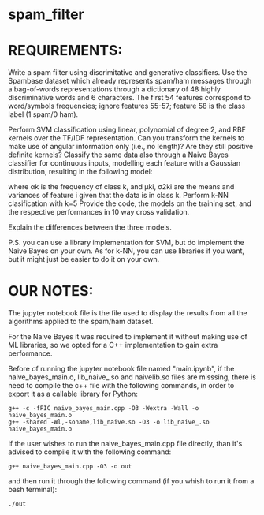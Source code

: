 # spam_filter

# REQUIREMENTS:

Write a spam filter using discrimitative and generative classifiers. Use the Spambase dataset which already 
represents spam/ham messages through a bag-of-words representations through a dictionary of 48 highly 
discriminative words and 6 characters. The first 54 features correspond to word/symbols frequencies; ignore 
features 55-57; feature 58 is the class label (1 spam/0 ham).

Perform SVM classification using linear, polynomial of degree 2, and RBF kernels over the TF/IDF representation.
Can you transform the kernels to make use of angular information only (i.e., no length)? Are they still positive 
definite kernels? Classify the same data also through a Naive Bayes classifier for continuous inputs, modelling 
each feature with a Gaussian distribution, resulting in the following model:

where αk is the frequency of class k, and μki, σ2ki are the means and variances of feature i given that the data 
is in class k.
Perform k-NN clasification with k=5
Provide the code, the models on the training set, and the respective performances in 10 way cross validation.

Explain the differences between the three models.



P.S. you can use a library implementation for SVM, but do implement the Naive Bayes on your own. As for k-NN, 
you can use libraries if you want, but it might just be easier to do it on your own.


# OUR NOTES:

The jupyter notebook file is the file used to display the results from all the algorithms applied to
the spam/ham dataset.

For the Naive Bayes it was required to implement it without making use of ML libraries, so we opted for
a C++ implementation to gain extra performance.


Before of running the jupyter notebook file named "main.ipynb", if the naive_bayes_main.o, lib_naive_.so and 
naivelib.so files are misssing, there is need to compile the c++ file with the following commands, in order
to export it as a callable library for Python:

    g++ -c -fPIC naive_bayes_main.cpp -O3 -Wextra -Wall -o naive_bayes_main.o
    g++ -shared -Wl,-soname,lib_naive.so -O3 -o lib_naive_.so  naive_bayes_main.o


If the user wishes to run the naive_bayes_main.cpp file directly, than it's advised to compile it with the 
following command:

    g++ naive_bayes_main.cpp -O3 -o out

and then run it through the following command (if you whish to run it from a bash terminal):

    ./out